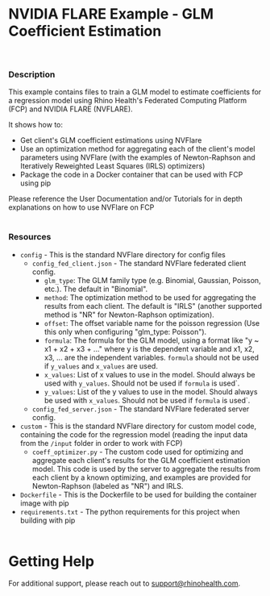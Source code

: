 # NVIDIA FLARE Example - GLM Coefficient Estimation
<br/>

### **Description**

This example contains files to train a GLM model to estimate coefficients for a regression model using Rhino Health's Federated Computing Platform (FCP) and NVIDIA FLARE (NVFLARE).
 
It shows how to:
* Get client's GLM coefficient estimations using NVFlare 
* Use an optimization method for aggregating each of the client's model parameters using NVFlare (with the examples of Newton-Raphson and Iteratively Reweighted Least Squares (IRLS) optimizers)
* Package the code in a Docker container that can be used with FCP using pip

Please reference the User Documentation and/or Tutorials for in depth explanations on how to use NVFlare on FCP
<br/><br/>

### **Resources**
- `config` - This is the standard NVFlare directory for config files
  - `config_fed_client.json` - The standard NVFlare federated client config.
    - `glm_type`: The GLM family type (e.g. Binomial, Gaussian, Poisson, etc.). The default in "Binomial".
    - `method`: The optimization method to be used for aggregating the results from each client. The default is "IRLS" (another supported method is "NR" for Newton-Raphson optimization).
    - `offset`: The offset variable name for the poisson regression (Use this only when configuring "glm_type: Poisson").
    - `formula`: The formula for the GLM model, using a format like "y ~ x1 + x2 + x3 + ..." where y is the dependent variable and x1, x2, x3, ... are the independent variables. `formula` should not be used if `y_values` and `x_values` are used.
    - `x_values`: List of x values to use in the model. Should always be used with `y_values`. Should not be used if `formula` is used`.
    - `y_values`: List of the y values to use in the model. Should always be used with `x_values`. Should not be used if `formula` is used`.
  - `config_fed_server.json` - The standard NVFlare federated server config.
- `custom` - This is the standard NVFlare directory for custom model code, containing the code for the regression model (reading the input data from the `/input` folder in order to work with FCP)
  - `coeff_optimizer.py` - The custom code used for optimizing and aggregate each client's results for the GLM coefficient estimation model. This code is used by the server to aggregate the results from each client by a known optimizing, and examples are provided for Newton-Raphson (labeled as "NR") and IRLS. 
- `Dockerfile` - This is the Dockerfile to be used for building the container image with pip
- `requirements.txt` - The python requirements for this project when building with pip
<br><br>

# Getting Help
For additional support, please reach out to [support@rhinohealth.com](mailto:support@rhinohealth.com).